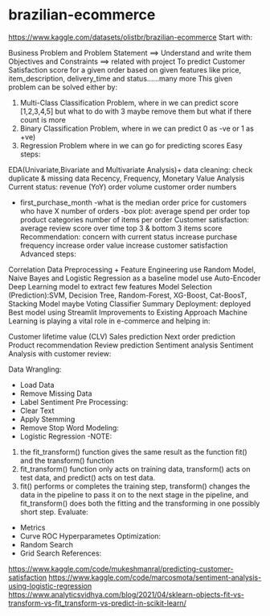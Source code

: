 # brazilian-ecommerce
https://www.kaggle.com/datasets/olistbr/brazilian-ecommerce
Start with:

Business Problem and Problem Statement ==> Understand and write them
Objectives and Constraints ==> related with project
To predict Customer Satisfaction score for a given order based on given features like price, item_description, delivery_time and status……many more
This given problem can be solved either by:
1. Multi-Class Classification Problem, where in we can predict score [1,2,3,4,5] but what to do with 3 maybe remove them but what if there count is more
2. Binary Classification Problem, where in we can predict 0 as -ve or 1 as +ve)
3. Regression Problem where in we can go for predicting scores
Easy steps:

EDA(Univariate,Bivariate and Multivariate Analysis)+ data cleaning: check duplicate & missing data
Recency, Frequency, Monetary Value Analysis
Current status:
revenue (YoY)
order volume
customer order numbers
- first_purchase_month
-what is the median order price for customers who have X number of orders
-box plot: average spend per order
top product categories
number of items per order
Customer satisfaction:
average review score over time
top 3 & bottom 3 items score
Recommendation:
concern with current status
increase purchase frequency
increase order value
increase customer satisfaction
Advanced steps:

Correlation
Data Preprocessing + Feature Engineering
use Random Model, Naive Bayes and Logistic Regression as a baseline model
use Auto-Encoder Deep Learning model to extract few features
Model Selection (Prediction):SVM, Decision Tree, Random-Forest, XG-Boost, Cat-BoosT, Stacking Model maybe Voting Classifier
Summary
Deployment: deployed Best model using Streamlit
Improvements to Existing Approach
Machine Learning is playing a vital role in e-commerce and helping in:

Customer lifetime value (CLV)
Sales prediction
Next order prediction
Product recommendation
Review prediction
Sentiment analysis
Sentiment Analysis with customer review:

Data Wrangling:
- Load Data
- Remove Missing Data
- Label Sentiment
Pre Processing:
- Clear Text
- Apply Stemming
- Remove Stop Word
Modeling:
- Logistic Regression
-NOTE:
1. the fit_transform() function gives the same result as the function fit() and the transform() function
2. fit_transform() function only acts on training data, transform() acts on test data, and predict() acts on test data.
3. fit() performs or completes the training step, transform() changes the data in the pipeline to pass it on to the next stage in the pipeline, and fit_transform() does both the fitting and the transforming in one possibly short step.
Evaluate:
- Metrics
- Curve ROC
Hyperparametes Optimization:
- Random Search
- Grid Search
References:

https://www.kaggle.com/code/mukeshmanral/predicting-customer-satisfaction
https://www.kaggle.com/code/marcosmota/sentiment-analysis-using-logistic-regression
https://www.analyticsvidhya.com/blog/2021/04/sklearn-objects-fit-vs-transform-vs-fit_transform-vs-predict-in-scikit-learn/
